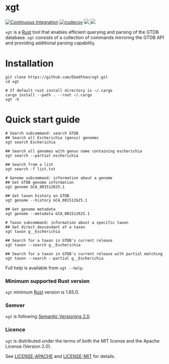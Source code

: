 # xgt
[![Continuous Integration](https://github.com/Ebedthan/xgt/actions/workflows/ci.yml/badge.svg)](https://github.com/Ebedthan/xgt/actions/workflows/ci.yml)
[![codecov](https://codecov.io/gh/Ebedthan/xgt/branch/main/graph/badge.svg?token=OFAOB6K5KB)](https://codecov.io/gh/Ebedthan/xgt)
<a href="https://github.com/Ebedthan/xgt/blob/main/LICENSE-MIT">
    <img src="https://img.shields.io/badge/license-MIT-blue?style=flat">
</a>
<a href="https://github.com/Ebedthan/xgt/blob/main/LICENSE-APACHE">
    <img src="https://img.shields.io/badge/license-APACHE-blue?style=flat">
</a>

`xgt` is a [Rust](https://www.rust-lang.org/) tool that enables efficient querying and parsing of the GTDB database. `xgt` consists of a collection of commands mirroring the GTDB API and providing additional parsing capability.

# Installation

```
git clone https://github.com/Ebedthan/xgt.git
cd xgt

# If default rust install directory is ~/.cargo
cargo install --path . --root ~/.cargo
xgt -h
```

# Quick start guide

```
# Search subcommand: search GTDB
## Search all Escherichia (genus) genomes
xgt search Escherichia

## Search all genomes with genus name containing escherichia
xgt search --partial escherichia

## Search from a list
xgt search -f list.txt

# Genome subcommand: information about a genome
## Get GTDB genome information
xgt genome GCA_001512625.1

## Get taxon history on GTDB
xgt genome --history GCA_001512625.1

## Get genome metadata
xgt genome --metadata GCA_001512625.1

# Taxon subcommand: information about a specific taxon
## Get direct descendant of a taxon
xgt taxon g__Escherichia

## Search for a taxon in GTDB's current release
xgt taxon --search g__Escherichia

## Search for a taxon in GTDB's current release with partial matching
xgt taxon --search --partial g__Escherichia
```

Full help is available from `xgt --help`.


### Minimum supported Rust version
`xgt` minimum [Rust](https://www.rust-lang.org/) version is 1.65.0.

### Semver
`xgt` is following [Semantic Versioning 2.0](https://semver.org/).

### Licence
`xgt` is distributed under the terms of both the MIT license and the Apache License (Version 2.0).

See [LICENSE-APACHE](https://github.com/Ebedthan/xgt/blob/main/LICENSE-APACHE) and [LICENSE-MIT](https://github.com/Ebedthan/xgt/blob/main/LICENSE-MIT) for details.